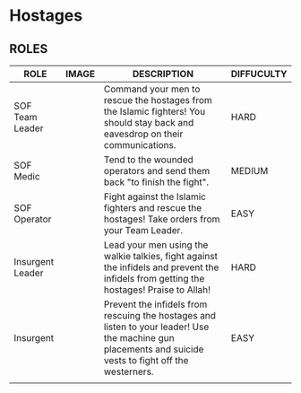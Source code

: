 # Hostages
## ROLES

| ROLE             | IMAGE | DESCRIPTION                                                                                                                                               | DIFFUCULTY |
| ---------------- | ----- | --------------------------------------------------------------------------------------------------------------------------------------------------------- | ---------- |
| SOF Team Leader  |       | Command your men to rescue the hostages from the Islamic fighters\! You should stay back and eavesdrop on their communications.                           | HARD       |
| SOF Medic        |       | Tend to the wounded operators and send them back "to finish the fight".                                                                                   | MEDIUM     |
| SOF Operator     |       | Fight against the Islamic fighters and rescue the hostages\! Take orders from your Team Leader.                                                           | EASY       |
| Insurgent Leader |       | Lead your men using the walkie talkies, fight against the infidels and prevent the infidels from getting the hostages\! Praise to Allah\!                 | HARD       |
| Insurgent        |       | Prevent the infidels from rescuing the hostages and listen to your leader\! Use the machine gun placements and suicide vests to fight off the westerners. | EASY       |
|                  |       |                                                                                                                                                           |            |